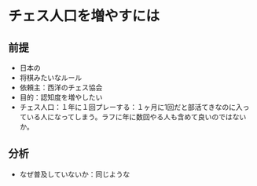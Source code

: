 # チェス人口を増やすには
## 前提
- 日本の
- 将棋みたいなルール
- 依頼主：西洋のチェス協会
- 目的：認知度を増やしたい
- チェス人口：１年に１回プレーする：１ヶ月に1回だと部活てきなのに入っている人になってしまう。ラフに年に数回やる人も含めて良いのではないか。
## 分析
- なぜ普及していないか：同じような
